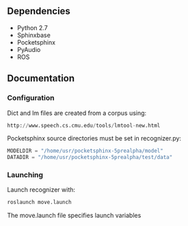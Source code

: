 ## Dependencies

* Python 2.7
* Sphinxbase
* Pocketsphinx
* PyAudio
* ROS

## Documentation

### Configuration

Dict and lm files are created from a corpus using:
```python
http://www.speech.cs.cmu.edu/tools/lmtool-new.html
```

Pocketsphinx source directories must be set in recognizer.py:
```python
MODELDIR = "/home/usr/pocketsphinx-5prealpha/model" 
DATADIR = "/home/usr/pocketsphinx-5prealpha/test/data"
```

### Launching

Launch recognizer with:
```bash
roslaunch move.launch
```

The move.launch file specifies launch variables
